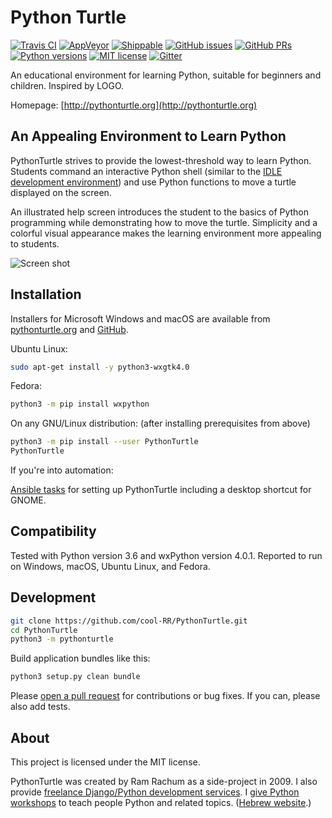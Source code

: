 Python Turtle
=============

[![Travis CI](https://img.shields.io/travis/cool-RR/PythonTurtle/master.svg)](https://travis-ci.org/cool-RR/PythonTurtle
) [![AppVeyor](https://img.shields.io/appveyor/ci/cool-RR/PythonTurtle/master.svg)](https://ci.appveyor.com/project/cool-RR/PythonTurtle
) [![Shippable](https://img.shields.io/shippable/5bb5a1f6d8769507003ac8c7/master.svg)](https://app.shippable.com/github/cool-RR/PythonTurtle/dashboard
) [![GitHub issues](https://img.shields.io/github/issues-raw/cool-RR/PythonTurtle.svg)](https://github.com/cool-RR/PythonTurtle/issues
) [![GitHub PRs](https://img.shields.io/github/issues-pr-raw/cool-RR/PythonTurtle.svg)](https://github.com/cool-RR/PythonTurtle/pulls
) [![Python versions](https://img.shields.io/pypi/pyversions/PythonTurtle.svg)](https://pypi.org/project/PythonTurtle/
) [![MIT license](https://img.shields.io/github/license/cool-RR/PythonTurtle.svg)](https://github.com/cool-RR/PythonTurtle/blob/master/LICENSE
) [![Gitter](https://img.shields.io/gitter/room/PythonTurtle/Lobby.svg)](https://gitter.im/PythonTurtle/Lobby)

An educational environment for learning Python, suitable for beginners and children.
Inspired by LOGO.

Homepage: [http://pythonturtle.org](http://pythonturtle.org)

An Appealing Environment to Learn Python
----------------------------------------

PythonTurtle strives to provide the lowest-threshold way to learn Python.
Students command an interactive Python shell (similar to the [IDLE development
environment](https://docs.python.org/3/library/idle.html)) and use Python
functions to move a turtle displayed on the screen.

An illustrated help screen introduces the student to the basics of Python
programming while demonstrating how to move the turtle. Simplicity and a
colorful visual appearance makes the learning environment more appealing
to students.

![Screen shot](http://pythonturtle.org/images/screenshot.gif)

Installation
------------

Installers for Microsoft Windows and macOS are available from
[pythonturtle.org](http://pythonturtle.org) and [GitHub](
https://github.com/cool-RR/PythonTurtle/releases).

Ubuntu Linux:

```bash
sudo apt-get install -y python3-wxgtk4.0
```

Fedora:

```bash
python3 -m pip install wxpython
```

On any GNU/Linux distribution: (after installing prerequisites from above)

```bash
python3 -m pip install --user PythonTurtle
PythonTurtle
```

If you're into automation:

[Ansible tasks](https://github.com/painless-software/ansible-role-software/blob/master/tasks/education/programming.yml#L12-L43
) for setting up PythonTurtle including a desktop shortcut for GNOME.

Compatibility
-------------

Tested with Python version 3.6 and wxPython version 4.0.1.
Reported to run on Windows, macOS, Ubuntu Linux, and Fedora.

Development
-----------

```bash
git clone https://github.com/cool-RR/PythonTurtle.git
cd PythonTurtle
python3 -m pythonturtle
```

Build application bundles like this:

```bash
python3 setup.py clean bundle
```

Please [open a pull request](https://github.com/cool-RR/PythonTurtle/pulls
) for contributions or bug fixes. If you can, please also add tests.

About
-----

This project is licensed under the MIT license.

PythonTurtle was created by Ram Rachum as a side-project in 2009. I also provide
[freelance Django/Python development services](https://chipmunkdev.com). I [give Python workshops](http://pythonworkshops.co/) to teach people Python and related topics. ([Hebrew website](http://pythonworkshops.co.il/).)
